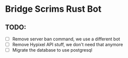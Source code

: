 # Bridge Scrims Rust Bot

## TODO:
  - [ ] Remove server ban command, we use a different bot
  - [ ] Remove Hypixel API stuff, we don't need that anymore
  - [ ] Migrate the database to use postgresql
